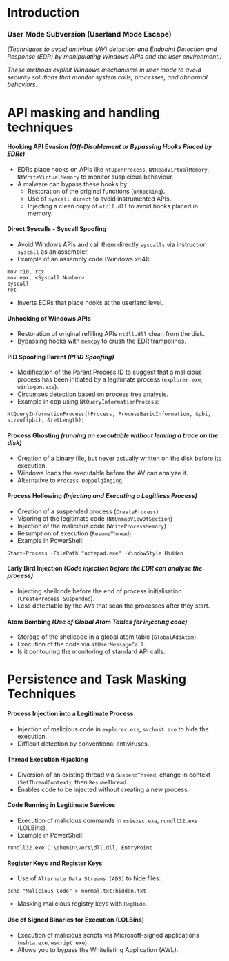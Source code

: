 # Introduction
### User Mode Subversion (Userland Mode Escape)
*(Techniques to avoid antivirus (AV) detection and Endpoint Detection and Response (EDR) by manipulating Windows APIs and the user environment.)*

*These methods exploit Windows mechanisms in user mode to avoid security solutions that monitor system calls, processes, and abnormal behaviors.*

# API masking and handling techniques
#### Hooking API Evasion *(Off-Disablement or Bypassing Hooks Placed by EDRs)*
- EDRs place hooks on APIs like ```NtOpenProcess```, ```NtReadVirtualMemory```, ```NtWriteVirtualMemory``` to monitor suspicious behaviour.
- A malware can bypass these hooks by:
  - Restoration of the original functions (```unhooking```).
  - Use of ```syscall direct``` to avoid instrumented APIs.
  - Injecting a clean copy of ```ntdll.dll``` to avoid hooks placed in memory.

#### Direct Syscalls - Syscall Spoofing
- Avoid Windows APIs and call them directly ```syscalls``` via instruction ```syscall``` as an assembler.
- Example of an assembly code (Windows x64):
```
mov r10, rcx
mov eax, <Syscall Number>
syscall
ret
```
- Inverts EDRs that place hooks at the userland level.
#### Unhooking of Windows APIs
- Restoration of original refilling APIs ```ntdll.dll``` clean from the disk.
- Bypassing hooks with ```memcpy``` to crush the EDR trampolines.

#### PID Spoofing Parent *(PPID Spoofing)*
- Modification of the Parent Process ID to suggest that a malicious process has been initiated by a legitimate process (```explorer.exe```, ```winlogon.exe```).
- Circumses detection based on process tree analysis.
- Example in cpp using ```NtQueryInformationProcess```:
```
NtQueryInformationProcess(hProcess, ProcessBasicInformation, &pbi, sizeof(pbi), &retLength);
```
#### Process Ghosting *(running an executable without leaving a trace on the disk)*
- Creation of a binary file, but never actually written on the disk before its execution.
- Windows loads the executable before the AV can analyze it.
- Alternative to ```Process Doppelgänging```.

#### Process Hollowing *(Injecting and Executing a Legitiless Process)*
- Creation of a suspended process (```CreateProcess```)
- Visoring of the legitimate code (```NtUnmapViewOfSection```)
- Injection of the malicious code (```WriteProcessMemory```)
- Resumption of execution (```ResumeThread```)
- Example in PowerShell:
```
Start-Process -FilePath "notepad.exe" -WindowStyle Hidden
```

#### Early Bird Injection *(Code injection before the EDR can analyse the process)*
- Injecting shellcode before the end of process initialisation (```CreateProcess Suspended```).
- Less detectable by the AVs that scan the processes after they start.

#### Atom Bombing *(Use of Global Atom Tables for injecting code)*
- Storage of the shellcode in a global atom table (```GlobalAddAtom```).
- Execution of the code via ```NtUserMessageCall```.
- Is it contouring the monitoring of standard API calls.

# Persistence and Task Masking Techniques
#### Process Injection into a Legitimate Process
- Injection of malicious code in ```explorer.exe```, ```svchost.exe``` to hide the execution.
- Difficult detection by conventional antiviruses.

#### Thread Execution Hijacking
- Diversion of an existing thread via ```SuspendThread```, change in context (```SetThreadContext```), then ```ResumeThread```.
- Enables code to be injected without creating a new process.

#### Code Running in Legitimate Services
- Execution of malicious commands in ```msiexec.exe```, ```rundll32.exe``` (LOLBins).
- Example in PowerShell:
```
rundll32.exe C:\chemin\vers\dll.dll, EntryPoint
```

#### Register Keys and Register Keys
- Use of ```Alternate Data Streams (ADS)``` to hide files:
```
echo "Malicious Code" > normal.txt:hidden.txt
```
- Masking malicious registry keys with ```RegHide```.

#### Use of Signed Binaries for Execution (LOLBins)
- Execution of malicious scripts via Microsoft-signed applications (```mshta.exe```, ```wscript.exe```).
- Allows you to bypass the Whitelisting Application (AWL).









